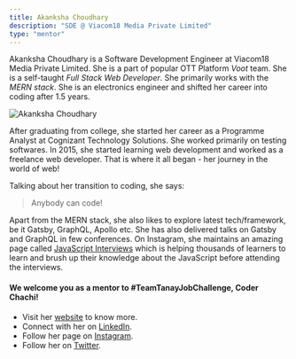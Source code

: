 ```yaml
---
title: Akanksha Choudhary
description: "SDE @ Viacom18 Media Private Limited"
type: "mentor"
---
```


Akanksha Choudhary is a Software Development Engineer at Viacom18 Media Private Limited. She is a part of popular OTT Platform _Voot_ team. She is a self-taught *Full Stack Web Developer*. She primarily works with the *MERN stack*. She is an electronics engineer and shifted her career into coding after 1.5 years.

![Akanksha Choudhary](/content/mentors_images/akanksha_choudhary.jpeg)

After graduating from college, she started her career as a Programme Analyst at Cognizant Technology Solutions. She worked primarily on testing softwares. In 2015, she started learning web development and worked as a freelance web developer. That is where it all began  - her journey in the world of web!

Talking about her transition to coding, she says: 
> Anybody can code!

Apart from the MERN stack, she also likes to explore latest tech/framework, be it Gatsby, GraphQL, Apollo etc. She has also delivered talks on Gatsby and GraphQL in few conferences. On Instagram, she maintains an amazing page called [JavaScript Interviews](https://instagram.com/javascript_interviews) which is helping thousands of learners to learn and brush up their knowledge about the JavaScript before attending the interviews.

#### We welcome you as a mentor to #TeamTanayJobChallenge, Coder Chachi!

- Visit her [website](https://coderchachi.com) to know more.
- Connect with her on [LinkedIn](https://in.linkedin.com/in/akankshachoudhary).
- Follow her page on [Instagram](https://www.instagram.com/javascript_interviews/).
- Follow her on [Twitter](https://twitter.com/ch_akanksha).


 
